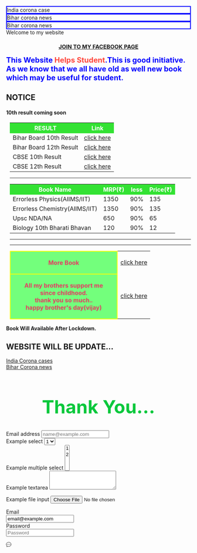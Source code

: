 
<head>
<title>discovery help</title>
<link rel="stylesheet" href="https://stackpath.bootstrapcdn.com/bootstrap/4.5.0/css/bootstrap.min.css" integrity="sha384-9aIt2nRpC12Uk9gS9baDl411NQApFmC26EwAOH8WgZl5MYYxFfc+NcPb1dKGj7Sk" crossorigin="anonymous">
</head>
<style type="text/css">
	
.container1 {
    height: 100px;
    display: flex;
    align-items: center;
    justify-content: center;
   color:#fff;
   background:rgb(255, 255, 77);
   font-size:30px;
text-right:44px;
padding:8px;
}
.tss{
padding-left:10px;
}
	
.containerv {
    height: 100px;
    display: flex;
    align-items: center;
    justify-content: center;
   color:#fff;
   background:rgba(255, 26, 90,0.9);
   font-size:30px;
text-right:44px;
padding:8px;
}

.item {
    width: em;
}
    	

table{
     align:center;
   teble-align:center;
   text-align:center;
}

body{
	border: 2px solid rgba(200,20,19,0.5);
	background:rgb(255,255,255);
        

}

td,
th {
    border: 5px solid rgb(190, 255, 190);
    padding: 20px;
   }
  th[scope="col"] {
  background-color:rgba(2,220,2,.8);
   color:#fff;
}
 th[scope="row"] {
    text-align: center;
    border-align:center;
    margin: auto;
	border-right:65px;
	border-left: 73px;
	width: 250px;
	color: rgb(230,59,99);
	border: 2px solid yellow;
	height: 60px;
	background:rgba(100,255,110,.9);
	padding: 20px;
	margin: auto;
}
.cont{
border:2px solid blue;
}

</style>


<div class="container1">
  <div class="row">
    <div class="col-lg-4 cont">
      India corona case
    </div>
    <div class="col-lg-4 cont">
      Bihar corona news
    </div>
	  <div class="col-lg-4 cont">
      Bihar corona news
    </div>
  </div>
</div>

 <div class="containerv">
        <div class="item">Welcome to my website</div>
    </div>

 <h3 style="color:rgb(59, 255, 163);text-align: center;font-size:15px"><a href="https://www.facebook.com/Life-long-104599801271473"> JOIN TO MY FACEBOOK PAGE</a></h3>

<h3 style="color:blue;margin:auto;font-size:20px"> This Website <span style="color:rgb(255,70,60)"> Helps Student</span>.This is good initiative.
 As we know that we all have old as well new book which may be useful for student.</h3>
 
 <div class="jumbotron text-center">  
  <h2 class="display-3" text-info> NOTICE</h2>
  <h4 style="color:rgb(0,0,200)><br>This Website Created For Student Help</h4>                           
                
	 
  </div>     
<h3 style="color:rgb(255, 51, 15);text-align: center;font-size:25px">10th result coming soon</h3>		
 <div class="tss"> 
<table>
	
<tr>
	<th scope="col"> RESULT</th>
        <th scope="col"> Link</th>
      
</tr>

<tr>
 <td> Bihar Board 10th Result </td>
 <td><a href="http://biharboardonline.bihar.gov.in/">click here</a></td>
	
</tr>

<tr>
	
 <td> Bihar Board 12th Result </td>
 <td><a href="http://onlinebseb.in/">click here</a></td>
 
</tr>

<tr>
	
 <td>  CBSE 10th Result</td>
 <td><a href="http://cbseresults.nic.in/class10/class10th19.htm">click here</a></td>
 
</tr>
<tr>

 <td>  CBSE 12th Result</td>
 <td><a href="http://cbseresults.nic.in/class12/class12th19.htm">click here</a></td>
 
</tr>
</table>

<hr>
</div>
<div class="tss">
  <table>
	<tr>
	<th scope="col"> Book Name </th>
        <th scope="col">MRP(₹)</th>
        <th scope="col">less</th>
        <th scope="col">Price(₹)</th>
</tr>
<tr>
 <td> Errorless Physics(AIIMS/IIT) </td>
 <td>1350</td>
 <td  id="viju" >90%</td>
 <td  id="viju" >135</td>
	
</tr>
<tr>
 <td> Errorless Chemistry(AIIMS/IIT) </td>
 <td>1350</td>
 <td  id="viju" >90%</td>
 <td  id="viju" >135</td>
	
</tr>
<tr>
<td>  Upsc NDA/NA   </td>
 <td>650</td>
 <td  id="viju" >90%</td>
 <td  id="viju" >65</td>
	
</tr>	
<tr>
<td> Biology 10th Bharati Bhavan </td>
 <td>120</td>
 <td  id="viju" >90%</td>
 <td  id="viju" >12</td>
	
</tr>	
</table>
</div>
<div class="tss">
 <table>	
   <tr>
      <th scope="row">More Book</th>
 <td><a href="https://docs.google.com/spreadsheets/d/1kvnfD-IXiNV7L51Zh9LpoPR2V5DxA_YF1zh9-gUldmw/edit?usp=sharing
   ">click here</a></td>
  </tr>
 <hr>
<hr>	
  <tr>
    <th scope="row">All my brothers support me since childhood.<br>thank you so much..<br>happy brother's day(vijay)</th> 
    <td><a href="https://forms.gle/5rYRkacWytBEdRN49">click here</a></td>
	  
  </tr>
  </table>
  </div>
  
 **Book Will Available After Lockdown.**  
 
##         WEBSITE WILL BE UPDATE... 

 <div class="containerv">
        <div class="item"><a href="https://www.worldometers.info/coronavirus/country/india/">India Corona cases</a></div>
    </div>
  <div class="container1">
        <div class="item"><a href="https://navbharattimes.indiatimes.com/state/bihar/patna/coronavirus-latest-update-inbihar-corona-patient-bihar-district-wise-detail/articleshow/75312015.cms">Bihar Corona news</a></div>
    </div>

   <h1 style="color:rgb(10,200,60);font-size:50px;text-align: center;">Thank You... </h1>
   <form>
  <div class="form-group">
    <label for="exampleFormControlInput1">Email address</label>
    <input type="email" class="form-control" id="exampleFormControlInput1" placeholder="name@example.com">
  </div>
  <div class="form-group">
    <label for="exampleFormControlSelect1">Example select</label>
    <select class="form-control" id="exampleFormControlSelect1">
      <option>1</option>
      <option>2</option>
      <option>3</option>
      <option>4</option>
    
    </select>
  </div>
  <div class="form-group">
    <label for="exampleFormControlSelect2">Example multiple select</label>
    <select multiple class="form-control" id="exampleFormControlSelect2">
      <option>1</option>
      <option>2</option>
     
      <option>4</option>
      <option>5</option>
    </select>
  </div>
  <div class="form-group">
    <label for="exampleFormControlTextarea1">Example textarea</label>
    <textarea class="form-control" id="exampleFormControlTextarea1" rows="3"></textarea>
  </div>
</form>
<form>
  <div class="form-group">
    <label for="exampleFormControlFile1">Example file input</label>
    <input type="file" class="form-control-file" id="exampleFormControlFile1">
  </div>
</form>
<form>
  <div class="form-group row">
    <label for="staticEmail" class="col-sm-2 col-form-label">Email</label>
    <div class="col-sm-10">
      <input type="text" readonly class="form-control-plaintext" id="staticEmail" value="email@example.com">
    </div>
  </div>
  <div class="form-group row">
    <label for="inputPassword" class="col-sm-2 col-form-label">Password</label>
    <div class="col-sm-10">
      <input type="password" class="form-control" id="inputPassword" placeholder="Password">
    </div>
  </div>
</form>

<script src="https://code.jquery.com/jquery-3.5.1.js"></script>

 <script src="https://code.jquery.com/jquery-3.5.1.slim.min.js" integrity="sha384-DfXdz2htPH0lsSSs5nCTpuj/zy4C+OGpamoFVy38MVBnE+IbbVYUew+OrCXaRkfj" crossorigin="anonymous"></script>
<script src="https://cdn.jsdelivr.net/npm/popper.js@1.16.0/dist/umd/popper.min.js" integrity="sha384-Q6E9RHvbIyZFJoft+2mJbHaEWldlvI9IOYy5n3zV9zzTtmI3UksdQRVvoxMfooAo" crossorigin="anonymous"></script>
 
 <svg class="bi bi-chat-dots" width="1em" height="1em" viewBox="0 0 16 16" fill="currentColor" xmlns="http://www.w3.org/2000/svg">
  <path fill-rule="evenodd" d="M2.678 11.894a1 1 0 0 1 .287.801 10.97 10.97 0 0 1-.398 2c1.395-.323 2.247-.697 2.634-.893a1 1 0 0 1 .71-.074A8.06 8.06 0 0 0 8 14c3.996 0 7-2.807 7-6 0-3.192-3.004-6-7-6S1 4.808 1 8c0 1.468.617 2.83 1.678 3.894zm-.493 3.905a21.682 21.682 0 0 1-.713.129c-.2.032-.352-.176-.273-.362a9.68 9.68 0 0 0 .244-.637l.003-.01c.248-.72.45-1.548.524-2.319C.743 11.37 0 9.76 0 8c0-3.866 3.582-7 8-7s8 3.134 8 7-3.582 7-8 7a9.06 9.06 0 0 1-2.347-.306c-.52.263-1.639.742-3.468 1.105z"/>
  <path d="M5 8a1 1 0 1 1-2 0 1 1 0 0 1 2 0zm4 0a1 1 0 1 1-2 0 1 1 0 0 1 2 0zm4 0a1 1 0 1 1-2 0 1 1 0 0 1 2 0z"/>
</svg>

